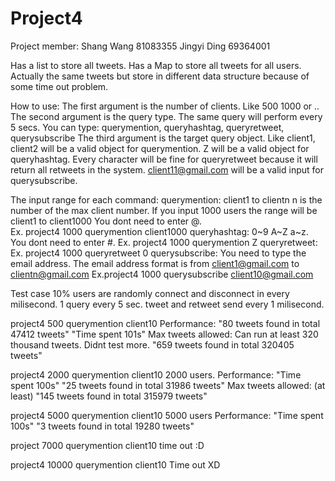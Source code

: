 # Project4


Project member:
Shang Wang 81083355
Jingyi Ding 69364001

Has a list to store all tweets.
Has a Map to store all tweets for all users. Actually the same tweets but store in different data structure because of some time out problem.


How to use:
The first argument is the number of clients. Like 500 1000 or ..
The second argument is the query type. The same query will perform every 5 secs. You can type: querymention, queryhashtag, queryretweet, querysubscribe
The third argument is the target query object. Like client1, client2 will be a valid object for querymention.
Z will be a valid object for queryhashtag. Every character will be fine for queryretweet because it will return
all retweets in the system. client11@gmail.com will be a valid input for querysubscribe.

The input range for each command:
querymention: client1 to clientn    n is the number of the max client number. If you input 1000 users the range will be client1 to client1000       You dont need to enter @.       
Ex. project4 1000 querymention client1000
queryhashtag: 0~9 A~Z a~z. You dont need to enter #.
Ex. project4 1000 querymention Z
queryretweet: 
Ex. project4 1000 queryretweet 0
querysubscribe: You need to type the email address. The email address format is from client1@gmail.com to clientn@gmail.com
Ex.project4 1000 querysubscribe client10@gmail.com


Test case
10% users are randomly connect and disconnect in every milisecond.
1 query every 5 sec.
tweet and retweet send every 1 milisecond.

project4 500 querymention client10
Performance:
"80 tweets found in total 47412 tweets"
"Time spent 101s"
Max tweets allowed: Can run at least 320 thousand tweets. Didnt test more.
"659 tweets found in total 320405 tweets"   

project4 2000 querymention client10
2000 users.
Performance:
"Time spent 100s"
"25 tweets found in total 31986 tweets"
Max tweets allowed: (at least)
"145 tweets found in total 315979 tweets"

project4 5000 querymention client10
5000 users
Performance:
"Time spent 100s"
"3 tweets found in total 19280 tweets"

project 7000 querymention client10
time out :D

project4 10000 querymention client10
Time out XD
